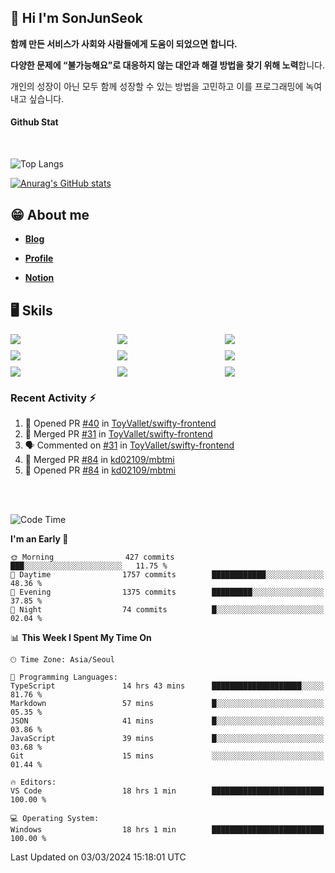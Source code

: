 ## 👋 Hi I'm SonJunSeok

**함께 만든 서비스가 사회와 사람들에게 도움이 되었으면 합니다.** 

**다양한 문제에 “불가능해요”로 대응하지 않는 대안과 해결 방법을 찾기 위해 노력**합니다. 

개인의 성장이 아닌 모두 함께 성장할 수 있는 방법을 고민하고 이를 프로그래밍에 녹여내고 싶습니다.

#### Github Stat
<div style="margin-top:50px;">

![Top Langs](https://github-readme-stats.vercel.app/api/top-langs/?username=kd02109&layout=compact&bg_color=dbf4ff&title_color=67adcc&text_color=67adcc&hide_border=true&show_icons=true&icon_color=67adcc&rank_icon=github&count_private=true&card_width=400px&card_height=300px)

[![Anurag's GitHub stats](https://github-readme-stats.vercel.app/api?username=kd02109&bg_color=dbf4ff&title_color=67adcc&text_color=67adcc&hide_border=true&show_icons=true&icon_color=67adcc&rank_icon=github&count_private=true&card_width=250px)](https://github.com/anuraghazra/github-readme-stats)


</div>



## 😁 About me
-  <a href="https://sonblog.vercel.app/" target="_blank"><strong>Blog</strong></a>

-  <a href="https://nostalgic-marquis-7af.notion.site/Frontend-Engineer-ec9b6e38c7824e7fb7f6fca4fc8564a5?pvs=74" target="_blank"><strong>Profile</strong></a>

-  <a href="https://nostalgic-marquis-7af.notion.site/Front-End-f0f3b7fcec3045c482c1cd33dfcf2abc?pvs=74" target="_blank"><strong>Notion</strong></a>

## 🖥️ Skils


<div style="display:grid; grid-template-rows:repeat(3, 1fr); grid-template-columns:repeat(3, 1fr); gap:10px">
  <img src="https://img.shields.io/badge/javascript-F7DF1E?style=flat-square&logo=javascript&logoColor=black"> 
  <img src="https://img.shields.io/badge/typescript-3178C6?style=flat-square&logo=typescript&logoColor=white"/>
  <img src="https://img.shields.io/badge/react-61DAFB?style=flat-square&logo=react&logoColor=black"/>
  <img src="https://img.shields.io/badge/redux-764ABC?style=flat-square&logo=redux&logoColor=white"/>
  <img src="https://img.shields.io/badge/styledcomponents-DB7093?style=flat-square&logo=styledcomponents&logoColor=white"/>
  <img src="https://img.shields.io/badge/tailwindcss-06B6D4?style=flat-square&logo=tailwindcss&logoColor=white"/>
  <img src="https://img.shields.io/badge/reactquery-FF4154?style=flat-square&logo=reactquery&logoColor=white"/>
  <img src="https://img.shields.io/badge/Next.js-B4B4DC?style=flat&logo=Next.js&logoColor=black"/>
  <img src="https://img.shields.io/badge/reactrouter-CA4245?style=flat-square&logo=reactrouter&logoColor=white"/>
</div>

### Recent Activity :zap:
<!--START_SECTION:activity-->
1. 💪 Opened PR [#40](https://github.com/ToyVallet/swifty-frontend/pull/40) in [ToyVallet/swifty-frontend](https://github.com/ToyVallet/swifty-frontend)
2. 🎉 Merged PR [#31](https://github.com/ToyVallet/swifty-frontend/pull/31) in [ToyVallet/swifty-frontend](https://github.com/ToyVallet/swifty-frontend)
3. 🗣 Commented on [#31](https://github.com/ToyVallet/swifty-frontend/pull/31#issuecomment-1966290871) in [ToyVallet/swifty-frontend](https://github.com/ToyVallet/swifty-frontend)
4. 🎉 Merged PR [#84](https://github.com/kd02109/mbtmi/pull/84) in [kd02109/mbtmi](https://github.com/kd02109/mbtmi)
5. 💪 Opened PR [#84](https://github.com/kd02109/mbtmi/pull/84) in [kd02109/mbtmi](https://github.com/kd02109/mbtmi)
<!--END_SECTION:activity-->

<br/>
<br/>

<!--START_SECTION:waka-->
![Code Time](http://img.shields.io/badge/Code%20Time-1%2C527%20hrs%204%20mins-blue)

**I'm an Early 🐤** 

```text
🌞 Morning                427 commits         ███░░░░░░░░░░░░░░░░░░░░░░   11.75 % 
🌆 Daytime                1757 commits        ████████████░░░░░░░░░░░░░   48.36 % 
🌃 Evening                1375 commits        █████████░░░░░░░░░░░░░░░░   37.85 % 
🌙 Night                  74 commits          █░░░░░░░░░░░░░░░░░░░░░░░░   02.04 % 
```


📊 **This Week I Spent My Time On** 

```text
🕑︎ Time Zone: Asia/Seoul

💬 Programming Languages: 
TypeScript               14 hrs 43 mins      ████████████████████░░░░░   81.76 % 
Markdown                 57 mins             █░░░░░░░░░░░░░░░░░░░░░░░░   05.35 % 
JSON                     41 mins             █░░░░░░░░░░░░░░░░░░░░░░░░   03.86 % 
JavaScript               39 mins             █░░░░░░░░░░░░░░░░░░░░░░░░   03.68 % 
Git                      15 mins             ░░░░░░░░░░░░░░░░░░░░░░░░░   01.44 % 

🔥 Editors: 
VS Code                  18 hrs 1 min        █████████████████████████   100.00 % 

💻 Operating System: 
Windows                  18 hrs 1 min        █████████████████████████   100.00 % 
```


 Last Updated on 03/03/2024 15:18:01 UTC
<!--END_SECTION:waka-->
